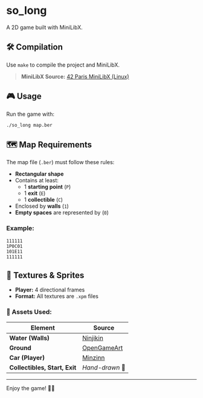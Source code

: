 # so_long

A 2D game built with MiniLibX.

## 🛠️ Compilation

Use `make` to compile the project and MiniLibX.  

> **MiniLibX Source:** [42 Paris MiniLibX (Linux)](https://github.com/42paris/minilibx-linux.git)

## 🎮 Usage

Run the game with:  

```sh
./so_long map.ber
```

## 🗺️ Map Requirements

The map file (`.ber`) must follow these rules:  

- **Rectangular shape**  
- Contains at least:
  - 1 **starting point** (`P`)
  - 1 **exit** (`E`)
  - 1 **collectible** (`C`)
- Enclosed by **walls** (`1`)  
- **Empty spaces** are represented by (`0`)  

### Example:
```
111111
1P0C01
101E11
111111
```

## 🎨 Textures & Sprites

- **Player:** 4 directional frames  
- **Format:** All textures are `.xpm` files  

### 🔹 Assets Used:

| Element          | Source |
|-----------------|--------|
| **Water (Walls)** | [Ninjikin](https://ninjikin.itch.io/water) |
| **Ground** | [OpenGameArt](https://opengameart.org/content/tileable-brick-ground-textures-set-2) |
| **Car (Player)** | [Minzinn](https://minzinn.itch.io/pixelvehicles) |
| **Collectibles, Start, Exit** | *Hand-drawn* 🎨 |

---

Enjoy the game! 🚗💨  
```
